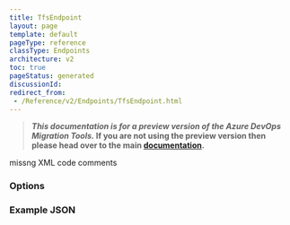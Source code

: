 ```yaml
---
title: TfsEndpoint
layout: page
template: default
pageType: reference
classType: Endpoints
architecture: v2
toc: true
pageStatus: generated
discussionId: 
redirect_from: 
 - /Reference/v2/Endpoints/TfsEndpoint.html
---
```



>**_This documentation is for a preview version of the Azure DevOps Migration Tools._ If you are not using the preview version then please head over to the main [documentation](https://nkdagility.com/docs/azure-devops-migration-tools).**

missng XML code comments

### Options

<Options>

### Example JSON

```JSON

```